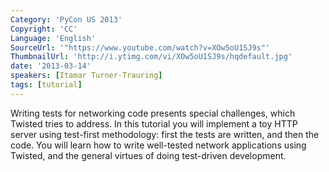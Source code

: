 ```yaml
---
Category: 'PyCon US 2013'
Copyright: 'CC'
Language: 'English'
SourceUrl: '"https://www.youtube.com/watch?v=XOw5oU1SJ9s"'
ThumbnailUrl: 'http://i.ytimg.com/vi/XOw5oU1SJ9s/hqdefault.jpg'
date: '2013-03-14'
speakers: [Itamar Turner-Trauring]
tags: [tutorial]
---
```

Writing tests for networking code presents special challenges, which Twisted tries to address. In this tutorial you will implement a toy HTTP server using test-first methodology: first the tests are written, and then the code. You will learn how to write well-tested network applications using Twisted, and the general virtues of doing test-driven development.